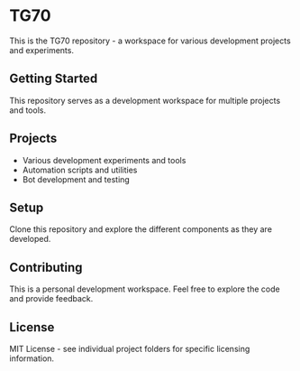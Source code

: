 # TG70

This is the TG70 repository - a workspace for various development projects and experiments.

## Getting Started

This repository serves as a development workspace for multiple projects and tools.

## Projects

- Various development experiments and tools
- Automation scripts and utilities
- Bot development and testing

## Setup

Clone this repository and explore the different components as they are developed.

## Contributing

This is a personal development workspace. Feel free to explore the code and provide feedback.

## License

MIT License - see individual project folders for specific licensing information. 